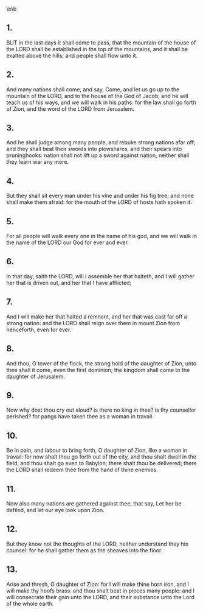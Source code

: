 \b\b
## 1.
BUT in the last days it shall come to pass, that the mountain of the house of the LORD shall be established in the top of the mountains, and it shall be exalted above the hills; and people shall flow unto it.
## 2.
And many nations shall come, and say, Come, and let us go up to the mountain of the LORD, and to the house of the God of Jacob; and he will teach us of his ways, and we will walk in his paths: for the law shall go forth of Zion, and the word of the LORD from Jerusalem.
## 3.
And he shall judge among many people, and rebuke strong nations afar off; and they shall beat their swords into plowshares, and their spears into pruninghooks: nation shall not lift up a sword against nation, neither shall they learn war any more.
## 4.
But they shall sit every man under his vine and under his fig tree; and none shall make them afraid: for the mouth of the LORD of hosts hath spoken it.
## 5.
For all people will walk every one in the name of his god, and we will walk in the name of the LORD our God for ever and ever.
## 6.
In that day, saith the LORD, will I assemble her that halteth, and I will gather her that is driven out, and her that I have afflicted;
## 7.
And I will make her that halted a remnant, and her that was cast far off a strong nation: and the LORD shall reign over them in mount Zion from henceforth, even for ever.
## 8.
And thou, O tower of the flock, the strong hold of the daughter of Zion, unto thee shall it come, even the first dominion; the kingdom shall come to the daughter of Jerusalem.
## 9.
Now why dost thou cry out aloud?  is there no king in thee?  is thy counsellor perished?  for pangs have taken thee as a woman in travail.
## 10.
Be in pain, and labour to bring forth, O daughter of Zion, like a woman in travail: for now shalt thou go forth out of the city, and thou shalt dwell in the field, and thou shalt go even to Babylon; there shalt thou be delivered; there the LORD shall redeem thee from the hand of thine enemies.
## 11.
Now also many nations are gathered against thee, that say, Let her be defiled, and let our eye look upon Zion.
## 12.
But they know not the thoughts of the LORD, neither understand they his counsel: for he shall gather them as the sheaves into the floor.
## 13.
Arise and thresh, O daughter of Zion: for I will make thine horn iron, and I will make thy hoofs brass: and thou shalt beat in pieces many people: and I will consecrate their gain unto the LORD, and their substance unto the Lord of the whole earth.
